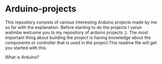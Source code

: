 # Arduino-projects
This repository consists of various interesting  Arduino projects made by me so far with the explanation. Before starting to do the projects I varun walimbe welcome you to my repository of arduino projects :). The most important thing about building the project is having knowledge about the components or controller that is used in the project.This readme file will get you started with this.

What is Arduino?
>>
